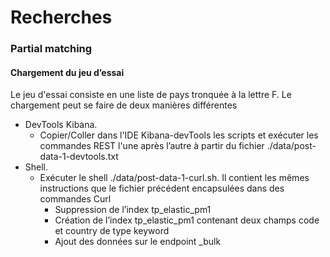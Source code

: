 # Recherches
### Partial matching
#### Chargement du jeu d’essai

Le jeu d'essai consiste en une liste de pays tronquée à la lettre F. Le chargement peut se faire de deux manières différentes 
* DevTools Kibana.
    * Copier/Coller dans l'IDE Kibana-devTools les scripts et exécuter les commandes REST l'une après l’autre à partir du fichier ./data/post-data-1-devtools.txt
* Shell. 
    * Exécuter le shell ./data/post-data-1-curl.sh. Il contient les mêmes instructions que le fichier précédent encapsulées dans des commandes Curl
        * Suppression de l’index tp_elastic_pm1
        * Création de l’index tp_elastic_pm1 contenant deux champs code et country de type keyword 
        * Ajout des données sur le endpoint _bulk
